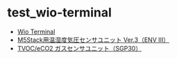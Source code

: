 # test_wio-terminal

- [Wio Terminal](https://www.switch-science.com/products/6360)
- [M5Stack用温湿度気圧センサユニット Ver.3（ENV Ⅲ）](https://www.switch-science.com/products/7254])
- [TVOC/eCO2 ガスセンサユニット（SGP30）](https://www.switch-science.com/products/6619?_pos=1&_sid=76193de36&_ss=r)
